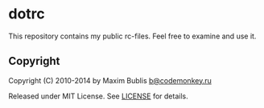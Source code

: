 # dotrc

This repository contains my public rc-files.
Feel free to examine and use it.

## Copyright

Copyright (C) 2010-2014 by Maxim Bublis <b@codemonkey.ru>

Released under MIT License. See [LICENSE](https://github.com/satori/dotrc/blob/master/LICENSE) for details.
